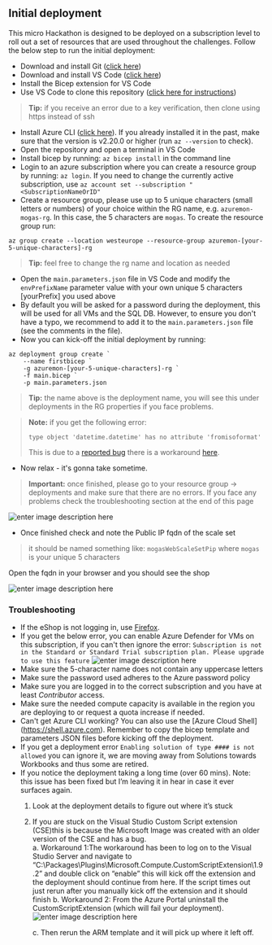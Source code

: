 ## Initial deployment
This micro Hackathon is designed to be deployed on a subscription level to roll out a set of resources that are used throughout the challenges. 
Follow the below step to run the initial deployment:

 - Download and install Git ([click here](https://git-scm.com/downloads))
 - Download and install VS Code ([click here](https://code.visualstudio.com/Download))
 - Install the Bicep extension for VS Code
 - Use VS Code to clone this repository ([click here for instructions](https://docs.microsoft.com/en-us/azure/developer/javascript/how-to/with-visual-studio-code/clone-github-repository))

> **Tip:** if you receive an error due to a key verification, then clone using https instead of ssh
 - Install Azure CLI ([click here](https://docs.microsoft.com/en-us/cli/azure/install-azure-cli)). If you already installed it in the past, make sure that the version is v2.20.0 or higher (run `az --version` to check).
 - Open the repository and open a terminal in VS Code
 - Install bicep by running: `az bicep install` in the command line
 - Login to an azure subscription where you can create a resource group by running: `az login`. If you need to change the currently active subscription, use `az account set --subscription "<SubscriptionNameOrID"`
 - Create a resource group, please use up to 5 unique characters (small letters or numbers) of your choice within the RG name, e.g. `azuremon-mogas-rg`. In this case, the 5 characters are `mogas`.
To create the resource group run: 
```
az group create --location westeurope --resource-group azuremon-[your-5-unique-characters]-rg
 ```
> **Tip:** feel free to change the rg name and location as needed
- Open the `main.parameters.json` file in VS Code and modify the `envPrefixName` parameter value with your own unique 5 characters [yourPrefix] you used above
- By default you will be asked for a password during the deployment, this will be used for all VMs and the SQL DB. However, to ensure you don't have a typo, we recommend to add it to the `main.parameters.json` file (see the comments in the file).
- Now you can kick-off the initial deployment by running:
```
az deployment group create `
	--name firstbicep `
	-g azuremon-[your-5-unique-characters]-rg `
	-f main.bicep `
	-p main.parameters.json
```
> **Tip:** the name above is the deployment name, you will see this under deployments in the RG properties if you face problems.

>**Note:** if you get the following error:
>```
>type object 'datetime.datetime' has no attribute 'fromisoformat'
>```
>This is due to a [reported bug](https://github.com/Azure/bicep/issues/2243) there is a workaround [here](https://github.com/Azure/bicep/issues/2243#issuecomment-818914668).

- Now relax - it's gonna take sometime.

> **Important:** 
> once finished, please go to your resource group -> deployments and make sure that there are no errors.
> If you face any problems check the troubleshooting section at the end of this page

![enter image description here](../images/good_deployment.jpg)

- Once finished check and note the Public IP fqdn of the scale set 
>it should be named something like: `mogasWebScaleSetPip` where `mogas` is your unique 5 characters

Open the fqdn in your browser and you should see the shop

![enter image description here](../images/eshop.jpg)


### Troubleshooting

-	If the eShop is not logging in, use [Firefox](https://www.mozilla.org/en-US/firefox/new/).
-	If you get the below error, you can enable Azure Defender for VMs on this subscription, if you can't then ignore the error:
`Subscription is not in the Standard or Standard Trial subscription plan. Please upgrade to use this feature`
![enter image description here](../images/bad_deployment.jpg)
-	Make sure the 5-character name does not contain any uppercase letters
-	Make sure the password used adheres to the Azure password policy
-	Make sure you are logged in to the correct subscription and you have at least *Contributor* access.  
-	Make sure the needed compute capacity is available in the region you are deploying to or request a quota increase if needed.
-	Can't get Azure CLI working? You can also use the [Azure Cloud Shell] (https://shell.azure.com).  Remember to copy the bicep template and parameters JSON files before kicking off the deployment.
-	If you get a deployment error `Enabling solution of type #### is not allowed` you can ignore it, we are moving away from Solutions towards Workbooks and thus some are retired.
-	If you notice the deployment taking a long time (over 60 mins).  Note: this issue has been fixed but I’m leaving it in hear in case it ever surfaces again.
	1.	Look at the deployment details to figure out where it’s stuck
	2.	If you are stuck on the Visual Studio Custom Script extension (CSE)this is because the Microsoft Image was created with an older version of the CSE and has a bug.  
		a.	Workaround 1:The workaround has been to log on to the Visual Studio Server and navigate to “C:\Packages\Plugins\Microsoft.Compute.CustomScriptExtension\1.9.2” and double click on “enable” this will kick off the extension and the deployment should continue from here.  If the script times out just rerun after you manually kick off the extension and it should finish
		b.	Workaround 2: From the Azure Portal uninstall the CustomScriptExtension (which will fail your deployment).
		![enter image description here](../images/uninstall_ext.jpg)
		 
		c.	Then rerun the ARM template and it will pick up where it left off.


